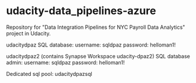 # udacity-data_pipelines-azure
Repository for "Data Integration Pipelines for NYC Payroll Data Analytics" project in Udacity.

udacitydpaz
SQL database:
username: sqldpaz
password: helloman1!

udacitydpaz2 (contains Synapse Workspace udacity-dpaz2)
SQL database admin:
username: sqldpaz
password: helloman1!

Dedicated sql pool: udacitydpazsql
